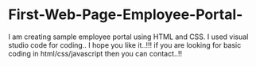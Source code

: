 # First-Web-Page-Employee-Portal-
I am creating sample employee portal using HTML and CSS. I used visual studio code for coding.. I hope you like it..!!! if you are looking for basic coding in html/css/javascript then you can contact..!!
